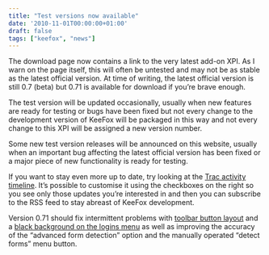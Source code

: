 ```yaml
---
title: "Test versions now available"
date: '2010-11-01T00:00:00+01:00'
draft: false
tags: ["keefox", "news"]
---
```


<p>The download  page now contains a link to the very latest add-on XPI. As I warn on  the page itself, this will often be untested and may not be as stable as  the latest official version. At time of writing, the latest official  version is still 0.7 (beta) but 0.71 is available for download if you’re  brave enough.
</p>
<p>The test version will be updated occasionally, usually when new  features are ready for testing or bugs have been fixed but not every  change to the development version of KeeFox will be packaged in this way  and not every change to this XPI will be assigned a new version number.
</p>
<p>Some new test version releases will be announced on this website,  usually when an important bug affecting the latest official version has  been fixed or a major piece of new functionality is ready for testing.
</p>
<p>If you want to stay even more up to date, try looking at the <a href="https://sourceforge.net/apps/trac/keefox/timeline" title="Go to https://sourceforge.net/apps/trac/keefox/timeline" target="_blank" class="externlink">Trac activity timeline</a>.  It’s possible to customise it using the checkboxes on the right so you  see only those updates you’re interested in and then you can subscribe  to the RSS feed to stay abreast of KeeFox development.
</p>
<p>Version 0.71 should fix intermittent problems with <a href="http://sourceforge.net/apps/trac/keefox/ticket/20" title="Go to http://sourceforge.net/apps/trac/keefox/ticket/20" target="_blank" class="externlink">toolbar button layout</a> and a <a href="http://sourceforge.net/apps/phpbb/keefox/viewtopic.php?f=1&amp;t=1" title="Go to http://sourceforge.net/apps/phpbb/keefox/viewtopic.php?f=1&amp;t=1" target="_blank" class="externlink">black background on the logins menu</a> as well as improving the accuracy of the “advanced form detection” option and the manually operated “detect forms” menu button.</p>